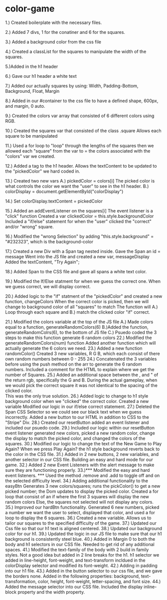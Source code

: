 # color-game

1.) Created boilerplate with the necessary files.

2.) Added 7 divs, 1 for the conatiner and 6 for the squares.

3.) Added a background color from the css file

4.) Created a classList for the squares to manipulate the width of the squares.

5.)Added in the h1 header

6.) Gave our h1 header a white text

7.) Added our actually squares by using:
    Width, Padding-Bottom, Background, Float, Margin

8.) Added in our #container to the css file to have a defined shape, 600px, and margin, 0 auto.

9.) Created the colors var array that consisted of 6 different colors using RGB.

10.) Created the squares var that consisted of the class .square
    Allows each square to be manipulated

11.) Used a for loop to "loop" through the lengths of the squares then we allowed each "square" from the var to = the colors associated with the "colors" var we created.

12.) Added a <span> tag to the h1 header.
    Allows the textContent to be updated to the "pickedColor" we hard coded in.

13.) Created two new vars
    A.) pickedColor = colors[i]
        The picked color is what controls the color we want the "user" to see in the h1 header.
    B.) colorDisplay = document.getElementById("colorDisplay")

14.) Set colorDisplay.textContent = pickedColor

15.) Added an addEventListener on the squares[i]
    The event listener is a "click" function
    Created a var clickedColor = this.style.backgroundColor
    Included a "if/else" statement for when the "user" clicked the "correct" and/or "wrong" square.

16.) Modified the "wrong Selection" by adding "this.style.background" = "#232323", which is the background-color

17.) Created a new Div with a Span tag nested inside.
    Gave the Span an id = message
    Went into the JS file and created  a new var, messageDisplay
    Added the textContent, "Try Again";

18.) Added Span to the CSS file and gave all spans a white text color.

19.) Modified the If/Else statment for when we guess the correct one.
    When we guess correct, we will display correct.

20.) Added logic to the "if" statment of the "pickedColor" and created a new function, changeColors
    When the correct color is picked, then we will change to background color of all "squares" to match
    The function will A.) Loop through each square and B.) match the clicked color "if" correct.

21.) Modified the colors variable at the top of the JS file
    A.) Made colors equal to a function, generateRandomColors(6)
    B.)Added the function, generateRandomColrs(6), to the bottom of JS file
    C.) Psuedo coded the 3 steps to make this function generate 6 random colors
22.) Modified the generateRandomColors(num) function
    Added another function which will actually generate the 6 colors we need.
23.) Added a new function randomColor()
    Created 3 new variables, R G B, which each consist of there own random numbers between 0 - 255
24.) Concatenated the 3 variables before using the push method on the arr to generate the 6 random numbers.
    Included a comment for the HTML to explain where we get the number of Squares.
25.) Added an additional space between the , and " of the return rgb, specifically the G and B.
    During the actual gameplay, when we would pick the correct square it was not identical to the spacing of the clicked color.  
    This was the only true solution.
26.) Added logic to change to h1 style background color when we "clicked" the correct color.
    Created a new variable
    Modified our logic in our if/else correct statement.
27.) Deleted the Span CSS Selector so we could see our black text when we guess incorrectly.
    Added a new button to our HTML in addition to CSS to the "Stripe" Div.
28.) Created our resetButton
    added an event listener and included our psuedo code.
29.) Included our logic within our resetButton event listener
    generated new colors, picked a new random color, change the display to match the picked color, and changed the colors of the squares.
30.) Modified our logic to change the text of the New Game to Play Again?
    When we press Play Again? the h1 style background reverts back to the color in the CSS file.
31.) Added in 2 new buttons, 2 new variables, and another selector in our CSS file.
    Building an easy and hard mode for our game.
32.) Added 2 new Event Listeners with the alert message to make sure they are functioning properly.
33.)*** Modified the easy and hard event listeners. ***
    Used the method .remove and .add to toggle off and on the selected difficulty level.
34.) Adding additional functionality to the easyBtn
    Generates 3 new colors/squares; runs the pickColor() to get a new picked number; the Dom updates to display the picked color.
    Created a for loop that consist of an if where the first 3 squares will display the new random colors
    Else, the squares not selected will not display any colors.
35.) Improved our hardBtn functionality.
    Generated 6 new numbers, picked a number we want the user to select, displayed that color, and used a for loop to display the 6 squares.
36.) Created a new variable.  Allows us to tailor our squares to the specified difficulty of the game.
37.) Updated our Css file so that our h1 text is aligned centered.
38.) Updated our background color for our h1.
39.) Updated the logic in our JS file to make sure that our h1 background is consistently steel blue.
40.) Added in Margin 0 to both the body and h1 selectors in our CSS file.  Needed to get rid of any additional spaces.
41.) Modified the text-family of the body with 2 build in family styles.
    Not a good idea but added in 2 line breaks for the h1.
    h1 selector we added in line-height, font-weight, and text-transform
    incldued in the colorDisplay selector and modified its font-weight.
42.) Adding in padding into our h1 file.
43.) Added in the button selector to our css file, and we gave the borders none.
    Added in the following properties: background, text-transformation, color, height, font-weight, letter-spacing, and font size.
44.) Added the message selector into our CSS file.
    Included the display inline-block property and the width property.